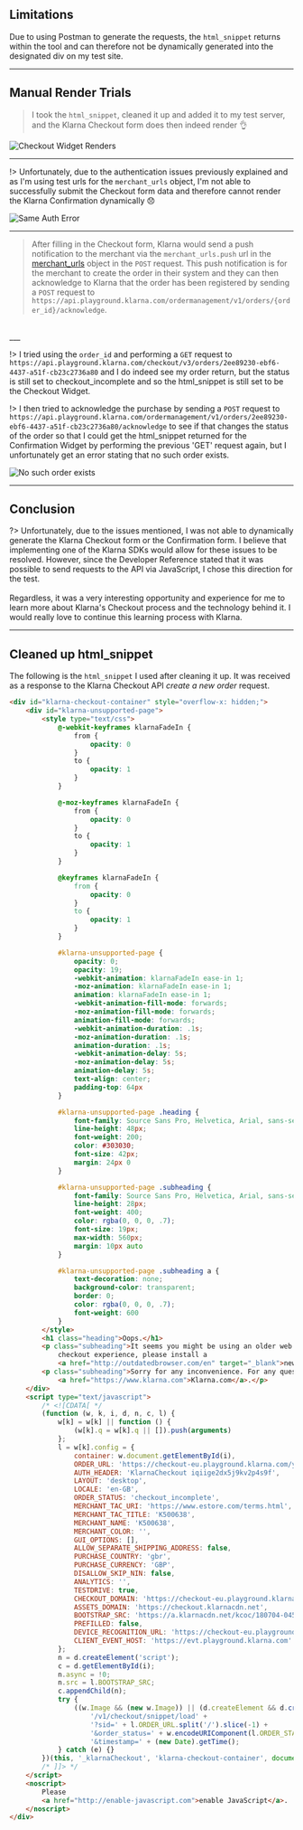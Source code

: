 ## Limitations
Due to using Postman to generate the requests, the ```html_snippet``` returns within the tool and can therefore not be dynamically generated into the designated div on my test site.

---

## Manual Render Trials
>I took the ```html_snippet```, cleaned it up and added it to my test server, and the Klarna Checkout form does then indeed render :ok_hand: <br>

![Checkout Widget Renders](https://res.cloudinary.com/n8dawg/image/upload/v1531073336/Checkout.png 'Checkout Widget Renders')
___

!> Unfortunately, due to the authentication issues previously explained and as I'm using test urls for the ```merchant_urls``` object, I'm not able to successfully submit the Checkout form data and therefore cannot render the Klarna Confirmation dynamically :disappointed:

![Same Auth Error](https://res.cloudinary.com/n8dawg/image/upload/v1531073942/error_authentication.png 'Same Authentication Error')

___

> After filling in the Checkout form, Klarna would send a push notification to the merchant via the ```merchant_urls.push``` url in the [merchant_urls](/order-id?id=merchant-data) object in the ```POST``` request. This push notification is for the merchant to create the order in their system and they can then acknowledge to Klarna that the order has been registered by sending a ```POST``` request to ```https://api.playground.klarna.com/ordermanagement/v1/orders/{order_id}/acknowledge```.
<br> 
___

!> I tried using the ```order_id``` and performing a ```GET``` request to ```https://api.playground.klarna.com/checkout/v3/orders/2ee89230-ebf6-4437-a51f-cb23c2736a80``` and I do indeed see my order return, but the status is still set to checkout_incomplete and so the html_snippet is still set to be the Checkout Widget. <br>

!> I then tried to acknowledge the purchase by sending a ```POST``` request to ```https://api.playground.klarna.com/ordermanagement/v1/orders/2ee89230-ebf6-4437-a51f-cb23c2736a80/acknowledge``` to see if that changes the status of the order so that I could get the html_snippet returned for the Confirmation Widget by performing the previous 'GET' request again, but I unfortunately get an error stating that no such order exists. <br>

![No such order exists](https://res.cloudinary.com/n8dawg/image/upload/v1531110122/acknowledge.png 'No such order exists?')

___


## Conclusion
?> Unfortunately, due to the issues mentioned, I was not able to dynamically generate the Klarna Checkout form or the Confirmation form. I believe that implementing one of the Klarna SDKs would allow for these issues to be resolved. However, since the Developer Reference stated that it was possible to send requests to the API via JavaScript, I chose this direction for the test. <br><br> Regardless, it was a very interesting opportunity and experience for me to learn more about Klarna's Checkout process and the technology behind it. I would really love to continue this learning process with Klarna.

___


## Cleaned up html_snippet
The following is the ```html_snippet``` I used after cleaning it up. It was received as a response to the Klarna Checkout API _create a new order_ request.
```html
<div id="klarna-checkout-container" style="overflow-x: hidden;">
    <div id="klarna-unsupported-page">
        <style type="text/css">
            @-webkit-keyframes klarnaFadeIn {
                from {
                    opacity: 0
                }
                to {
                    opacity: 1
                }
            }

            @-moz-keyframes klarnaFadeIn {
                from {
                    opacity: 0
                }
                to {
                    opacity: 1
                }
            }

            @keyframes klarnaFadeIn {
                from {
                    opacity: 0
                }
                to {
                    opacity: 1
                }
            }

            #klarna-unsupported-page {
                opacity: 0;
                opacity: 19;
                -webkit-animation: klarnaFadeIn ease-in 1;
                -moz-animation: klarnaFadeIn ease-in 1;
                animation: klarnaFadeIn ease-in 1;
                -webkit-animation-fill-mode: forwards;
                -moz-animation-fill-mode: forwards;
                animation-fill-mode: forwards;
                -webkit-animation-duration: .1s;
                -moz-animation-duration: .1s;
                animation-duration: .1s;
                -webkit-animation-delay: 5s;
                -moz-animation-delay: 5s;
                animation-delay: 5s;
                text-align: center;
                padding-top: 64px
            }

            #klarna-unsupported-page .heading {
                font-family: Source Sans Pro, Helvetica, Arial, sans-serif;
                line-height: 48px;
                font-weight: 200;
                color: #303030;
                font-size: 42px;
                margin: 24px 0
            }

            #klarna-unsupported-page .subheading {
                font-family: Source Sans Pro, Helvetica, Arial, sans-serif;
                line-height: 28px;
                font-weight: 400;
                color: rgba(0, 0, 0, .7);
                font-size: 19px;
                max-width: 560px;
                margin: 10px auto
            }

            #klarna-unsupported-page .subheading a {
                text-decoration: none;
                background-color: transparent;
                border: 0;
                color: rgba(0, 0, 0, .7);
                font-weight: 600
            }
        </style>
        <h1 class="heading">Oops.</h1>
        <p class="subheading">It seems you might be using an older web browser which is not safe nor compatible with modern web sites. For a smoother
            checkout experience, please install a
            <a href="http://outdatedbrowser.com/en" target="_blank">newer browser</a>.</p>
        <p class="subheading">Sorry for any inconvenience. For any questions, please contact customer service at
            <a href="https://www.klarna.com">Klarna.com</a>.</p>
    </div>
    <script type="text/javascript">
        /* <![CDATA[ */
        (function (w, k, i, d, n, c, l) {
            w[k] = w[k] || function () {
                (w[k].q = w[k].q || []).push(arguments)
            };
            l = w[k].config = {
                container: w.document.getElementById(i),
                ORDER_URL: 'https://checkout-eu.playground.klarna.com/yaco/orders/2ee89230-ebf6-4437-a51f-cb23c2736a80',
                AUTH_HEADER: 'KlarnaCheckout iqiige2dx5j9kv2p4s9f',
                LAYOUT: 'desktop',
                LOCALE: 'en-GB',
                ORDER_STATUS: 'checkout_incomplete',
                MERCHANT_TAC_URI: 'https://www.estore.com/terms.html',
                MERCHANT_TAC_TITLE: 'K500638',
                MERCHANT_NAME: 'K500638',
                MERCHANT_COLOR: '',
                GUI_OPTIONS: [],
                ALLOW_SEPARATE_SHIPPING_ADDRESS: false,
                PURCHASE_COUNTRY: 'gbr',
                PURCHASE_CURRENCY: 'GBP',
                DISALLOW_SKIP_NIN: false,
                ANALYTICS: '',
                TESTDRIVE: true,
                CHECKOUT_DOMAIN: 'https://checkout-eu.playground.klarna.com',
                ASSETS_DOMAIN: 'https://checkout.klarnacdn.net',
                BOOTSTRAP_SRC: 'https://a.klarnacdn.net/kcoc/180704-045fc0a/checkout.bootstrap.js',
                PREFILLED: false,
                DEVICE_RECOGNITION_URL: 'https://checkout-eu.playground.klarna.com/yaco/orders/2ee89230-ebf6-4437-a51f-cb23c2736a80/device_recognition',
                CLIENT_EVENT_HOST: 'https://evt.playground.klarna.com'
            };
            n = d.createElement('script');
            c = d.getElementById(i);
            n.async = !0;
            n.src = l.BOOTSTRAP_SRC;
            c.appendChild(n);
            try {
                ((w.Image && (new w.Image)) || (d.createElement && d.createElement('img')) || {}).src = l.CLIENT_EVENT_HOST +
                    '/v1/checkout/snippet/load' +
                    '?sid=' + l.ORDER_URL.split('/').slice(-1) +
                    '&order_status=' + w.encodeURIComponent(l.ORDER_STATUS) +
                    '&timestamp=' + (new Date).getTime();
            } catch (e) {}
        })(this, '_klarnaCheckout', 'klarna-checkout-container', document);
        /* ]]> */
    </script>
    <noscript>
        Please
        <a href="http://enable-javascript.com">enable JavaScript</a>.
    </noscript>
</div>
```





